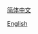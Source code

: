 [简体中文](https://github.com/xiaoxinwangluo/android_app_socketfilelistserver/blob/master/help/zh_cn.md)

[English](https://github.com/xiaoxinwangluo/android_app_socketfilelistserver/blob/master/help/en.md)
